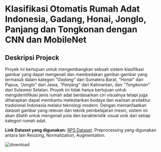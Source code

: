 # Klasifikasi Otomatis Rumah Adat Indonesia, Gadang, Honai, Jonglo, Panjang dan Tongkonan dengan CNN dan MobileNet

## Deskripsi Projeck

Proyek ini bertujuan untuk mengembangkan sebuah sistem klasifikasi gambar yang dapat mengenali dan membedakan gambar-gambar yang termasuk dalam kategori *"Gadang"* dari Sumatera Barat, *"Honai"* dari Papua, *"Jonglo"* dari Jawa, *"Panjang"* dari Kalimantan, dan *"Tongkonan"* dari Sulawesi Selatan. Proyek ini tidak hanya bertujuan untuk mengidentifikasi jenis rumah adat berdasarkan ciri visualnya tetapi juga diharapkan dapat membantu melestarikan budaya dan warisan arsitektur tradisional Indonesia melalui teknologi modern. Dengan memanfaatkan dataset gambar yang relevan dan teknik pembelajaran mesin, sistem ini akan dilatih untuk mengenali pola dan karakteristik visual unik dari setiap kategori rumah adat. 

**Link Dataset yang digunakan:** [RPS Dataset](https://drive.google.com/drive/folders/1J6V4J4uwRKofPFGLV5SuDyNQJudmETFP?usp=sharing). Preprocessing yang digunakan antara lain Resizing, Normalization, Augmentation.

![download](https://github.com/user-attachments/assets/ed4b2624-666f-4f40-97a4-c0466d8351a9)
